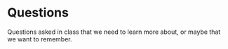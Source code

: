 # Questions

Questions asked in class that we need to learn more about, or maybe that we want to remember.
